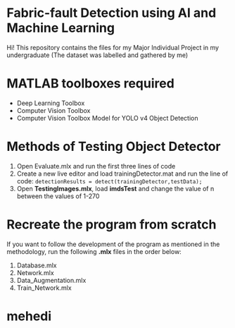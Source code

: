 # Fabric-fault Detection using AI and Machine Learning
Hi! This repository contains the files for my Major Individual Project in my undergraduate
(The dataset was labelled and gathered by me)

# MATLAB toolboxes required
- Deep Learning Toolbox
- Computer Vision Toolbox
- Computer Vision Toolbox Model for YOLO v4 Object Detection

# Methods of Testing Object Detector
1) Open  Evaluate.mlx and run the first three lines of code
2) Create a new live editor and load trainingDetector.mat and run the line of code:
   `detectionResults = detect(trainingDetector,testData);`
3) Open **TestingImages.mlx**, load **imdsTest** and change the value of n between the values of 1-270

# Recreate the program from scratch
If you want to follow the development of the program as mentioned in the methodology, run the following **.mlx** files in the order below:
1) Database.mlx
2) Network.mlx
3) Data_Augmentation.mlx
4) Train_Network.mlx

# mehedi
